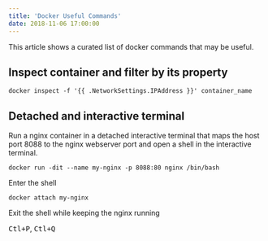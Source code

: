 ```yaml
---
title: 'Docker Useful Commands'
date: 2018-11-06 17:00:00
---
```

This article shows a curated list of docker commands that may be useful.
<!-- Excerpt End -->

## Inspect container and filter by its property
```
docker inspect -f '{{ .NetworkSettings.IPAddress }}' container_name
```

## Detached and interactive terminal
Run a nginx container in a detached interactive terminal that maps the host port 8088 to the nginx webserver port
and open a shell in the interactive terminal.
```
docker run -dit --name my-nginx -p 8088:80 nginx /bin/bash 
```
Enter the shell
```
docker attach my-nginx
```
Exit the shell while keeping the nginx running

<kbd>Ctl+P</kbd>, <kbd>Ctl+Q</kbd>

